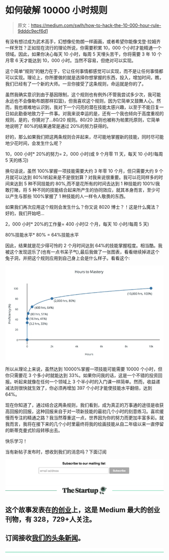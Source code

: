 # 如何破解 10000 小时规则

> 原文：<https://medium.com/swlh/how-to-hack-the-10-000-hour-rule-9dddc9ecf6d1>

有没有想过成为武术高手，幻想像伦勃朗一样画画，或者希望你能像戈登·拉姆齐一样烹饪？正如现在流行的理论所说，你需要积累 10，000 个小时才能精通一个领域。因此，如果你决心每天 10 小时，每周 5 天埋头苦干，你将需要 3 年 10 个月零 6 天才能达到 10，000 小时。当然不容易，但绝对可以实现。

这个简单“规则”的魅力在于，它让任何事情都感觉可以实现，而不是让任何事情都可以实现。理论上，你所要做的就是选择你想掌握的东西，投入，增加时间，瞧，我们已经有了一个新的大师。一旦你接受了这条规则，命运就是你的了。

虽然我确实意识到由于基因限制，这个规则也有例外(不管我尝试多少次，我可能永远也不会像勒布朗那样扣篮)，但我喜欢这个规则，因为它简单又鼓舞人心。然而，我也艰难地认识到，我对下一个闪亮的潜在技能太感兴趣，以至于不能日复一日如此勤奋地致力于一件事。对我来说幸运的是，还有一个我也倾向于高度重视的规则，是的，你猜对了…80/20 规则。80/20 法则也被称为帕累托原则，它简单地说明了 80%的结果通常是通过 20%的努力获得的。

好的，那么如果我们把这两条规则合并起来，尽可能地掌握新的技能，同时尽可能地少花时间，会发生什么呢？

10，000 小时* 20%的努力= 2，000 小时(或 9 个月零 11 天，每天 10 小时/每周 5 天的练习)

换句话说，虽然 100%掌握一项技能需要大约 3 年零 10 个月，但只需要大约 9 个月就可以达到 80%!听起来是不是很划算？对我来说很重要。我可以花同样多的时间来达到 5 种不同技能的 80%,而不是花所有的时间去达到 1 种技能的 100%!我敢打赌，将 5 种不同的技能结合起来所产生的协同效应，就其本身而言，至少可以产生与那些 100%掌握了 1 种技能的人一样令人敬畏的东西。

如果我们再次应用这个规则会发生什么？你又说 8020 博士？！这是什么魔法？好的，我们开始吧…

2，000 小时* 20%的工作量= 400 小时(2 个月，每天 10 小时/每周 5 天)

80%技能水平* 80% = 64%技能水平

因此，结果就是花少得可怜的 2 个月时间达到 64%的技能掌握程度。相当酷。我被这个发现逗乐了(也有一点书呆子气),最后我做了一张图表，看看继续掉进这个兔子洞，并把这个规则应用到自己身上会是什么样子。看看这个:

![](img/268126ce7a892821e1283f57baf47162.png)

所以从理论上来说，虽然达到 10000%掌握一项技能可能需要 10000 个小时，但你只需要花 3 个多小时就能达到 33%。如果你问我的话，这是一个不错的投资回报。听起来就像在任何一个领域上 3 个半小时的入门课一样简单。然而，收益递减法则很快就生效了，你必须再增加 397 个小时才能使技能水平翻倍，达到 64%。

现在你知道了，通过结合这两条规则，我们看到，成为真正的万事通的途径是收获高回报的回报，这种回报来自于对一项新技能的最初几个小时的刻意练习。喜欢缓慢而专注的精通之路？我当然尊重这一点，世界因为你的努力而更加丰富多彩。就我而言，我将在接下来的几个小时里最终将我的绘画技能从自二年级以来一直停留的斯蒂克曼式阶段转移出去。

快乐学习！

当有新帖子发布时，想收到我们的消息吗？下面订阅

[![](img/1052aff683f166e7cc8059dfde321481.png)](http://facebook.us10.list-manage1.com/subscribe?u=64f1873479316a83d0ee22956&id=fa02a02fed)[![](img/308a8d84fb9b2fab43d66c117fcc4bb4.png)](https://medium.com/swlh)

## 这个故事发表在[的创业](https://medium.com/swlh)上，这是 Medium 最大的创业刊物，有 328，729+人关注。

## 订阅接收[我们的头条新闻](http://growthsupply.com/the-startup-newsletter/)。

[![](img/b0164736ea17a63403e660de5dedf91a.png)](https://medium.com/swlh)